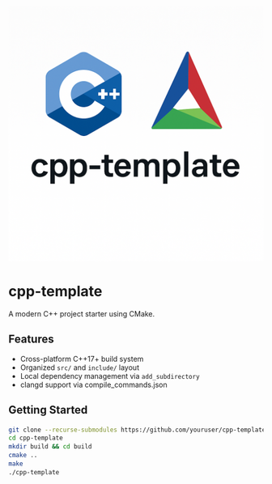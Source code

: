 ![cpp-template](assets/cpp-template.png)
# cpp-template

A modern C++ project starter using CMake.

## Features

- Cross-platform C++17+ build system
- Organized `src/` and `include/` layout
- Local dependency management via `add_subdirectory`
- clangd support via compile_commands.json

## Getting Started

```bash
git clone --recurse-submodules https://github.com/youruser/cpp-template.git
cd cpp-template
mkdir build && cd build
cmake ..
make
./cpp-template
